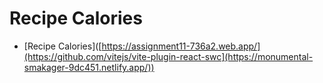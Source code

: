 # Recipe Calories
- [Recipe Calories]([https://assignment11-736a2.web.app/](https://github.com/vitejs/vite-plugin-react-swc](https://monumental-smakager-9dc451.netlify.app/)) 

